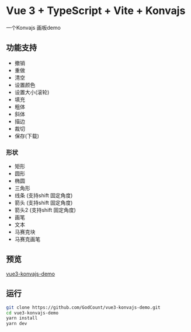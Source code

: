 # Vue 3 + TypeScript + Vite + Konvajs

一个Konvajs 画板demo

## 功能支持
- 撤销
- 重做
- 清空
- 设置颜色
- 设置大小(滚轮)
- 填充
- 粗体
- 斜体
- 描边
- 裁切
- 保存(下载)
### 形状
- 矩形
- 圆形
- 椭圆
- 三角形
- 线条 (支持shift 固定角度)
- 箭头  (支持shift 固定角度)
- 箭头2  (支持shift 固定角度)
- 画笔
- 文本
- 马赛克块
- 马赛克画笔

## 预览
<a href="https://godcount.github.io/vue3-konvajs-demo/">vue3-konvajs-demo</a>

## 运行
```bash
git clone https://github.com/GodCount/vue3-konvajs-demo.git
cd vue3-konvajs-demo
yarn install
yarn dev
```


